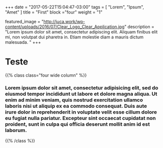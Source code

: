 +++
date = "2017-05-22T15:04:47-03:00"
tags = [ "Lorem", "Ipsum", "Amet" ]
title = "First"
block ="four"
weight = "1"

featured_image = "http://juca.work/wp-content/uploads/2016/07/Clear_Logo_Clear_Application.jpg"
description = "Lorem ipsum dolor sit amet, consectetur adipiscing elit. Aliquam finibus elit mi, non volutpat dui pharetra in. Etiam molestie diam a mauris dictum malesuada. "
+++


# Teste


{{% class class="four wide column" %}}
  ### Lorem ipsum dolor sit amet, consectetur adipisicing elit, sed do eiusmod tempor incididunt ut labore et dolore magna aliqua. Ut enim ad minim veniam, quis nostrud exercitation ullamco laboris nisi ut aliquip ex ea commodo consequat. Duis aute irure dolor in reprehenderit in voluptate velit esse cillum dolore eu fugiat nulla pariatur. Excepteur sint occaecat cupidatat non proident, sunt in culpa qui officia deserunt mollit anim id est laborum.
{{% /class %}}
